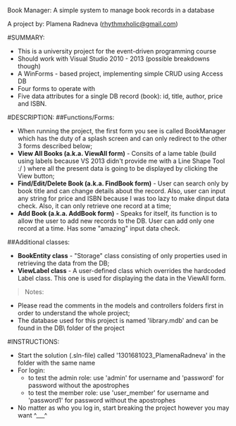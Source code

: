 Book Manager: A simple system to manage book records in a database

A project by: Plamena Radneva (rhythmxholic@gmail.com)

#SUMMARY:
* This is a university project for the event-driven programming course
* Should work with Visual Studio 2010 - 2013 (possible breakdowns though)
* A WinForms - based project, implementing simple CRUD using Access DB
* Four forms to operate with
* Five data attributes for a single DB record (book): id, title, author, price and ISBN.
	
#DESCRIPTION: 
##Functions/Forms:
* When running the project, the first form you see is called BookManager which has the duty of
a splash screen and can only redirect to the other 3 forms described below;
* <b>View All Books (a.k.a. ViewAll form)</b> - Consits of a lame table (build using labels because VS 2013 didn't provide me with a Line Shape Tool :/ )
where all the present data is going to be displayed by clicking the View button;
* <b>Find/Edit/Delete Book (a.k.a. FindBook form)</b> - User can search only by book title and can change details about the record.
Also, user can input any string for price and ISBN because I was too lazy to make dinput data check. Also, it can
only retrieve one record at a time;
* <b>Add Book (a.k.a. AddBook form)</b> - Speaks for itself, its function is to allow the user to add new records to the DB.
User can add only one record at a time. Has some "amazing" input data check.

##Additional classes:
* <b>BookEntity class</b> - "Storage" class consisting of only properties used in retrieving the data from the DB;
* <b>ViewLabel class</b> - A user-defined class which overrides the hardcoded Label class. This one is used
for displaying the data in the ViewAll form.

>Notes: 
- Please read the comments in the models and controllers folders first in order to understand the whole project;
- The database used for this project is named 'library.mdb' and can be found in the DB\ folder of the project

#INSTRUCTIONS:
* Start the solution (.sln-file) called '1301681023_PlamenaRadneva' in the folder with the same name
* For login:
	- to test the admin role: use 'admin' for username and 'password' for password without the apostrophes
	- to test the member role: use 'user_member' for username and 'password1' for password without the apostrophes
* No matter as who you log in, start breaking the project however you may want ^___^
